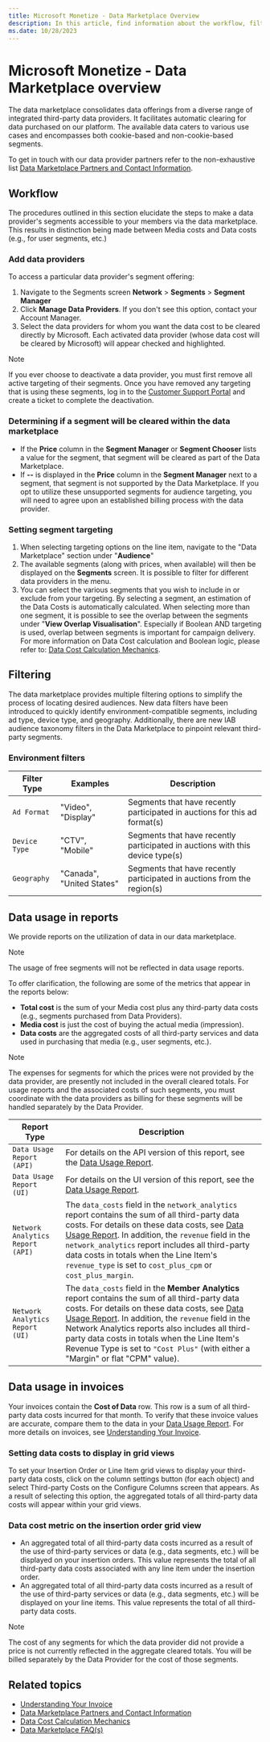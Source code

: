 ```yaml
---
title: Microsoft Monetize - Data Marketplace Overview
description: In this article, find information about the workflow, filtering, and data usage for the Data Marketplace.
ms.date: 10/28/2023
---
```


# Microsoft Monetize - Data Marketplace overview

The data marketplace consolidates data offerings from a diverse range of integrated third-party data providers. It facilitates automatic clearing for data purchased on our platform. The available data caters to various use cases and encompasses both cookie-based and non-cookie-based segments.

To get in touch with our data provider partners refer to the non-exhaustive list [Data Marketplace Partners and Contact Information](data-marketplace-partners-and-contact-information.md).

## Workflow

The procedures outlined in this section elucidate the steps to make a data provider's segments accessible to your members via the data marketplace. This results in distinction being made between Media costs and Data costs (e.g., for user segments, etc.)

### Add data providers

To access a particular data provider's segment offering:

1. Navigate to the Segments screen **Network** > **Segments** > **Segment Manager**
1. Click **Manage Data Providers**. If you don't see this option, contact your Account Manager.
1. Select the data providers for whom you want the data cost to be cleared directly by Microsoft. Each activated data provider (whose data cost will be cleared by Microsoft) will appear checked and highlighted.

> [!NOTE]
> If you ever choose to deactivate a data provider, you must first remove all active targeting of their segments. Once you have removed any targeting that is using these segments, log in to the [Customer Support Portal](https://help.xandr.com/) and create a ticket to complete the deactivation.

### Determining if a segment will be cleared within the data marketplace

- If the **Price** column in the **Segment Manager** or **Segment Chooser** lists a value for the segment, that segment will be cleared as part of the Data Marketplace.
- If **--** is displayed in the **Price** column in the **Segment Manager** next to a segment, that segment is not supported by the Data Marketplace. If you opt to utilize these unsupported segments for audience targeting, you will need to agree upon an established billing process with the data provider.

### Setting segment targeting

1. When selecting targeting options on the line item, navigate to the "Data Marketplace" section under "**Audience**"
1. The available segments (along with prices, when available) will then be displayed on the **Segments** screen. It is possible to filter for different data providers in the menu.
1. You can select the various segments that you wish to include in or exclude from your targeting. By selecting a segment, an estimation of the Data Costs is automatically calculated. When selecting more than one segment, it is possible to see the overlap between the segments under "**View Overlap Visualisation**". Especially if Boolean AND targeting is used, overlap between segments is important for campaign delivery. For more information on Data Cost calculation and Boolean logic, please refer to: [Data Cost Calculation Mechanics](data-cost-calculation-mechanics.md).

## Filtering

The data marketplace provides multiple filtering options to simplify the process of locating desired audiences. New data filters have been introduced to quickly identify environment-compatible segments, including ad type, device type, and geography. Additionally, there are new IAB audience taxonomy filters in the Data Marketplace to pinpoint relevant third-party segments.

### Environment filters

| Filter Type | Examples | Description |
|--|--|--|
| `Ad Format` | "Video", "Display" | Segments that have recently participated in auctions for this ad format(s) |
| `Device Type` | "CTV", "Mobile" | Segments that have recently participated in auctions with this device type(s) |
| `Geography` | "Canada", "United States" | Segments that have recently participated in auctions from the region(s) |

## Data usage in reports

We provide reports on the utilization of data in our data marketplace.

> [!NOTE]
> The usage of free segments will not be reflected in data usage reports.

To offer clarification, the following are some of the metrics that appear in the reports below:

- **Total cost** is the sum of your Media cost plus any third-party data costs (e.g., segments purchased from Data Providers).
- **Media cost** is just the cost of buying the actual media (impression).
- **Data costs** are the aggregated costs of all third-party services and data used in purchasing that media (e.g., user segments, etc.).

> [!NOTE]
> The expenses for segments for which the prices were not provided by the data provider, are presently not included in the overall cleared totals. For usage reports and the associated costs of such segments, you must coordinate with the data providers as billing for these segments will be handled separately by the Data Provider.

| Report Type | Description |
|--|--|
| `Data Usage Report (API)` | For details on the API version of this report, see the [Data Usage Report](data-usage-report.md). |
| `Data Usage Report (UI)` | For details on the UI version of this report, see the [Data Usage Report](data-usage-report.md). |
| `Network Analytics Report (API)` | The `data_costs` field in the `network_analytics` report contains the sum of all third-party data costs. For details on these data costs, see [Data Usage Report](data-usage-report.md). In addition, the `revenue` field in the `network_analytics` report includes all third-party data costs in totals when the Line Item's `revenue_type` is set to `cost_plus_cpm` or `cost_plus_margin`. |
| `Network Analytics Report (UI)` | The `data_costs` field in the **Member Analytics** report contains the sum of all third-party data costs. For details on these data costs, see [Data Usage Report](data-usage-report.md). In addition, the `revenue` field in the Network Analytics reports also includes all third-party data costs in totals when the Line Item's Revenue Type is set to `"Cost Plus"` (with either a "Margin" or flat "CPM" value). |

## Data usage in invoices

Your invoices contain the **Cost of Data** row. This row is a sum of all third-party data costs incurred for that month. To verify that these invoice values are accurate, compare them to the data in your [Data Usage Report](data-usage-report.md). For more details on invoices, see [Understanding Your Invoice](understanding-your-invoice.md).

### Setting data costs to display in grid views

To set your Insertion Order or Line Item grid views to display your third-party data costs, click on the column settings button (for each object) and select Third-party Costs on the Configure Columns screen that appears. As a result of selecting this option, the aggregated totals of all third-party data costs will appear within your grid views.

### Data cost metric on the insertion order grid view

- An aggregated total of all third-party data costs incurred as a result of the use of third-party services or data (e.g., data segments, etc.) will be displayed on your insertion orders. This value represents the total of all third-party data costs associated with any line item under the insertion order.
- An aggregated total of all third-party data costs incurred as a result of the use of third-party services or data (e.g., data segments, etc.) will be displayed on your line items. This value represents the total of all third-party data costs.

> [!NOTE]
> The cost of any segments for which the data provider did not provide a price is not currently reflected in the aggregate cleared totals. You will be billed separately by the Data Provider for the cost of those segments.

## Related topics

- [Understanding Your Invoice](understanding-your-invoice.md)
- [Data Marketplace Partners and Contact Information](data-marketplace-partners-and-contact-information.md)
- [Data Cost Calculation Mechanics](data-cost-calculation-mechanics.md)
- [Data Marketplace FAQ(s)](data-marketplace-faq.md)

